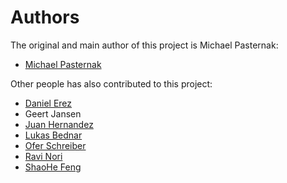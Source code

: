 Authors
=======

The original and main author of this project is Michael Pasternak:

* [Michael Pasternak](mailto:mishka8520@yahoo.com)

Other people has also contributed to this project:

* [Daniel Erez](mailto:derez@redhat.com)
* Geert Jansen
* [Juan Hernandez](mailto:juan.hernandez@redhat.com)
* [Lukas Bednar](mailto:lbednar@redhat.com)
* [Ofer Schreiber](mailto:oschreib@redhat.com)
* [Ravi Nori](mailto:rnori@redhat.com)
* [ShaoHe Feng](mailto:shaohef@linux.vnet.ibm.com)
